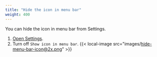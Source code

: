 ```yaml
---
title: "Hide the icon in menu bar"
weight: 400
---
```


You can hide the icon in menu bar from Settings.

1.  [Open Settings](../open-settings/).
2.  Turn off `Show icon in menu bar`.
    {{< local-image src="images/hide-menu-bar-icon@2x.png" >}}
